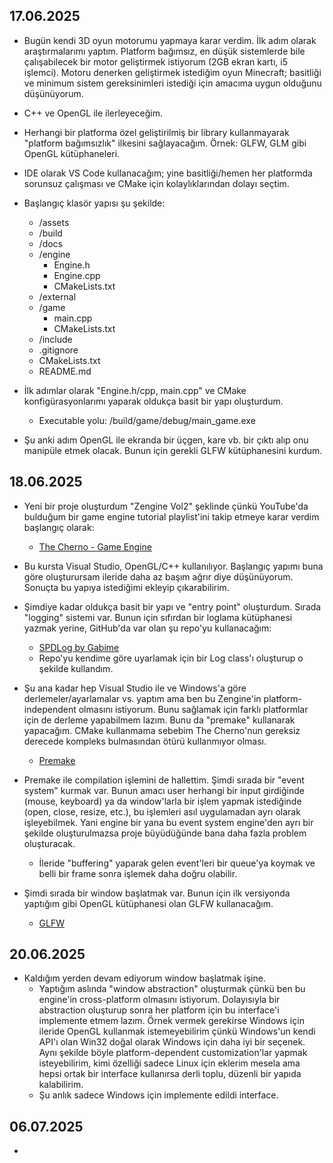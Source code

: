 ## 17.06.2025

- Bugün kendi 3D oyun motorumu yapmaya karar verdim. İlk adım olarak araştırmalarımı yaptım. Platform bağımsız, en düşük sistemlerde bile çalışabilecek bir motor geliştirmek istiyorum (2GB ekran kartı, i5 işlemci). Motoru denerken geliştirmek istediğim oyun Minecraft; basitliği ve minimum sistem gereksinimleri istediği için amacıma uygun olduğunu düşünüyorum.

- C++ ve OpenGL ile ilerleyeceğim.
- Herhangi bir platforma özel geliştirilmiş bir library kullanmayarak "platform bağımsızlık" ilkesini sağlayacağım. Örnek: GLFW, GLM gibi OpenGL kütüphaneleri. 
- IDE olarak VS Code kullanacağım; yine basitliği/hemen her platformda sorunsuz çalışması ve CMake için kolaylıklarından dolayı seçtim.

- Başlangıç klasör yapısı şu şekilde:
    - /assets
    - /build
    - /docs
    - /engine
        - Engine.h
        - Engine.cpp
        - CMakeLists.txt
    - /external
    - /game
        - main.cpp
        - CMakeLists.txt
    - /include
    - .gitignore
    - CMakeLists.txt
    - README.md

- İlk adımlar olarak "Engine.h/cpp, main.cpp" ve CMake konfigürasyonlarımı yaparak oldukça basit bir yapı oluşturdum.
    - Executable yolu: /build/game/debug/main_game.exe

- Şu anki adım OpenGL ile ekranda bir üçgen, kare vb. bir çıktı alıp onu manipüle etmek olacak. Bunun için gerekli GLFW kütüphanesini kurdum.

## 18.06.2025
- Yeni bir proje oluşturdum "Zengine Vol2" şeklinde çünkü YouTube'da bulduğum bir game engine tutorial playlist'ini takip etmeye karar verdim başlangıç olarak:
    - [The Cherno - Game Engine](https://www.youtube.com/playlist?list=PLlrATfBNZ98dC-V-N3m0Go4deliWHPFwT)

- Bu kursta Visual Studio, OpenGL/C++ kullanılıyor. Başlangıç yapımı buna göre oluşturursam ileride daha az başım ağrır diye düşünüyorum. Sonuçta bu yapıya istediğimi ekleyip çıkarabilirim.

- Şimdiye kadar oldukça basit bir yapı ve "entry point" oluşturdum. Sırada "logging" sistemi var. Bunun için sıfırdan bir loglama kütüphanesi yazmak yerine, GitHub'da var olan şu repo'yu kullanacağım:
    - [SPDLog by Gabime](https://github.com/gabime/spdlog)
    - Repo'yu kendime göre uyarlamak için bir Log class'ı oluşturup o şekilde kullandım.

- Şu ana kadar hep Visual Studio ile ve Windows'a göre derlemeler/ayarlamalar vs. yaptım ama ben bu Zengine'in platform-independent olmasını istiyorum. Bunu sağlamak için farklı platformlar için de derleme yapabilmem lazım. Bunu da "premake" kullanarak yapacağım. CMake kullanmama sebebim The Cherno'nun gereksiz derecede kompleks bulmasından ötürü kullanmıyor olması.
    - [Premake](https://github.com/premake/premake-core)

- Premake ile compilation işlemini de hallettim. Şimdi sırada bir "event system" kurmak var. Bunun amacı user herhangi bir input girdiğinde (mouse, keyboard) ya da window'larla bir işlem yapmak istediğinde (open, close, resize, etc.), bu işlemleri asıl uygulamadan ayrı olarak işleyebilmek. Yani engine bir yana bu event system engine'den ayrı bir şekilde oluşturulmazsa proje büyüdüğünde bana daha fazla problem oluşturacak.
    - İleride "buffering" yaparak gelen event'leri bir queue'ya koymak ve belli bir frame sonra işlemek daha doğru olabilir.

- Şimdi sırada bir window başlatmak var. Bunun için ilk versiyonda yaptığım gibi OpenGL kütüphanesi olan GLFW kullanacağım.
    - [GLFW](https://github.com/glfw/glfw)

## 20.06.2025
- Kaldığım yerden devam ediyorum window başlatmak işine.
    - Yaptığım aslında "window abstraction" oluşturmak çünkü ben bu engine'in cross-platform olmasını istiyorum. Dolayısıyla bir abstraction oluşturup sonra her platform için bu interface'i implemente etmem lazım. Örnek vermek gerekirse Windows için ileride OpenGL kullanmak istemeyebilirim çünkü Windows'un kendi API'ı olan Win32 doğal olarak Windows için daha iyi bir seçenek. Aynı şekilde böyle platform-dependent customization'lar yapmak isteyebilirim, kimi özelliği sadece Linux için eklerim mesela ama hepsi ortak bir interface kullanırsa derli toplu, düzenli bir yapıda kalabilirim.
    - Şu anlık sadece Windows için implemente edildi interface.

## 06.07.2025
- 
